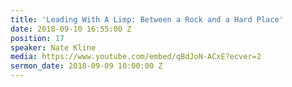 ```yaml
---
title: 'Leading With A Limp: Between a Rock and a Hard Place'
date: 2018-09-10 16:55:00 Z
position: 17
speaker: Nate Kline
media: https://www.youtube.com/embed/qBdJoN-ACxE?ecver=2
sermon_date: 2018-09-09 10:00:00 Z
---
```


